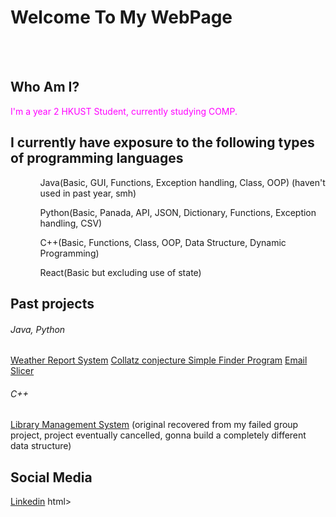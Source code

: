 <html>
<body>
<h1>Welcome To My WebPage</h1>
<br>
<br>
  
<h2>Who Am I?</h2>
<font color="FF00FF"><h7>I'm a year 2 HKUST Student, currently studying COMP.</h7></font>

<h2>I currently have exposure to the following types of programming languages </h2>
<ul  style="list-style-type:disc">
  <ol> Java(Basic, GUI, Functions, Exception handling, Class, OOP)   (haven't used in past year, smh) </ol>
  <ol> Python(Basic, Panada, API, JSON, Dictionary, Functions, Exception handling, CSV) </ol>
  <ol> C++(Basic, Functions, Class, OOP, Data Structure, Dynamic Programming) </ol>
  <ol> React(Basic but excluding use of state) </ol>
</ul>

<h2>Past projects</h2>
<h6>Java, Python</h6>
<font color="0000ff"><a href="https://github.com/WMFong0/Python-Weather-Report-System">Weather Report System</a></font>
<font color="0000ff"><a href="https://github.com/WMFong0/Collatz-conjecture-Simple-Finder-Program">Collatz conjecture Simple Finder Program</a></font>
<font color="0000ff"><a href="https://github.com/WMFong0/Python-Email-Slicer">Email Slicer</a></font>
<font color="">
<h6>C++</h6>
<font color="0000ff"><a href="">Library Management System</a></font> (original recovered from my failed group project, project eventually cancelled, gonna build a completely different data structure)
  
<h2>Social Media</h2>
<font color="0000FF"><a href="https://www.linkedin.com/in/wai-ming-fong-40b119270/">Linkedin</a></font>
  
</body>
</body>html>
